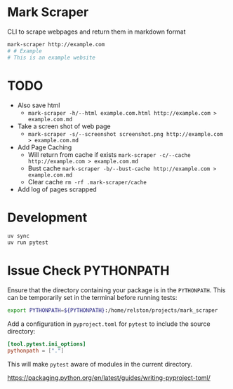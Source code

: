 # Mark Scraper
CLI to scrape webpages and return them in markdown format

```bash
mark-scraper http://example.com
# # Example
# This is an example website
```

# TODO
- Also save html
    - `mark-scraper -h/--html example.com.html http://example.com > example.com.md`
- Take a screen shot of web page
    - `mark-scraper -s/--screenshot screenshot.png http://example.com > example.com.md`
- Add Page Caching
    - Will return from cache if exists `mark-scraper -c/--cache http://example.com > example.com.md`
    - Bust cache `mark-scraper -b/--bust-cache http://example.com > example.com.md`
    - Clear cache `rm -rf .mark-scraper/cache`
- Add log of pages scrapped

# Development
```bash
uv sync
uv run pytest
```


# Issue Check PYTHONPATH
Ensure that the directory containing your package is in the `PYTHONPATH`. This can be temporarily set in the terminal before running tests:
```bash
export PYTHONPATH=${PYTHONPATH}:/home/relston/projects/mark_scraper
```
Add a configuration in `pyproject.toml` for `pytest` to include the source directory:

```toml
[tool.pytest.ini_options]
pythonpath = ["."]
```

This will make `pytest` aware of modules in the current directory.


https://packaging.python.org/en/latest/guides/writing-pyproject-toml/